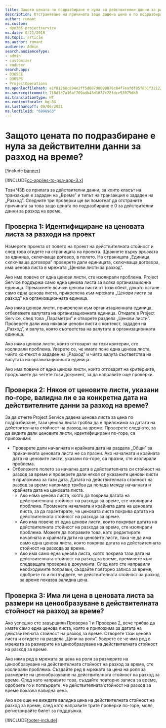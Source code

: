 ```yaml
---
title: Защото цената по подразбиране е нула за действителни данни за разход на време?
description: Отстраняване на причината защо дадена цена е по подразбиране 0 в действителни данни за разход на време.
author: rumant
ms.custom:
- dyn365-projectservice
ms.date: 8/21/2018
ms.topic: article
ms.author: rumant
audience: Admin
search.audienceType:
- admin
- customizer
- enduser
search.app:
- D365CE
- D365PS
- ProjectOperations
ms.openlocfilehash: e1f81268c894e2ff5d607d8008876c84f7eafdf05f8b1f3212263a5dfa89b69d
ms.sourcegitcommit: 7f8d1e7a16af769adb43d1877c28fdce53975db8
ms.translationtype: HT
ms.contentlocale: bg-BG
ms.lasthandoff: 08/06/2021
ms.locfileid: "6996963"
---
```

# <a name="why-is-the-price-defaulting-to-zero-on-time-cost-actuals"></a>Защото цената по подразбиране е нула за действителни данни за разход на време?

[!include [banner](../includes/psa-now-project-operations.md)]

[!INCLUDE[cc-applies-to-psa-app-3.x](../includes/cc-applies-to-psa-app-3x.md)]

Този ЧЗВ се прилага за действителни данни, за които класът на транзакция е зададен на „Време” и типът на транзакция е зададен на „Разход”. Следните три проверки ще ви помогнат да отстраните причината за това защо цената по подразбиране е 0 за действителни данни за разход на време.
 
## <a name="check-1-identify-the-cost-price-list-for-the-project"></a>Проверка 1: Идентифициране на ценовата листа за разходи на проект

Намерете проекта от полето на проект на действителната стойност и след това отидете на страницата на проекта. Щракнете върху връзката за единица, сключваща договор, в полето. На страницата „Единица, сключваща договора” проверете дали единицата, сключваща договора, има ценова листа в мрежата „Ценови листи за разход”.

Ако има повече от една ценови листи, сте изолирали проблема. Project Service поддържа само една ценова листа за всяка организационна единица. Премахнете всички ценови листи от този обект, докато остане само една ценова листа, прикрепена към мрежата „Ценови листи за разход” на организационната единица.

Ако няма ценови листи, прикрепени към организационната единица, отбележете валутата на организационната единица. Отидете в Project Service, след това „Параметри” и отворете раздела „Ценови листи”. Проверете дали има някакви ценови листи с контекст, зададен на „Разход”, и валута, която съответства на валутата в организационната единица.
 
Ако няма ценови листи, които отговарят на тези критерии, сте изолирали проблема. Уверете се, че имате поне една ценова листа, чийто контекст е зададен на „Разход” и чиято валута съответства на валутата на организационната единица.

Ако има повече от една ценови листи, които отговарят на критериите, продължете да четете този документ, за да направите още проверки.

## <a name="check-2-are-any-of-the-price-lists-identified-above-valid-for-the-specific-date-of-the-time-cost-actual"></a>Проверка 2: Някоя от ценовите листи, указани по-горе, валидна ли е за конкретна дата на действителните данни за разход на време?

За да отчете Project Service дадена ценова листа за цена по подразбиране, тази ценова листа трябва да е приложима за датата на действителната стойност на разход на време. Проверете следното, за да видите дали ценовите листи, идентифицирани по-горе, са приложими:

- Проверете дали началната и крайната дата на раздела „Общи” за прикачената ценовата листа не са празни. Ако началната и крайната дата на ценовите листи, указани по-горе, са празни, сте изолирали проблема. 
- Отбележете полето за начална дата в действителната си стойност на разход за време и проверете дали някоя от указаните ценови листи е приложима за тази дата. Датата на действителната стойност на разход за време например трябва да попада между началната и крайната дата на ценовата листа. 
    - Ако няма ценова листа, която да покрива датата на действителната стойност на разхода за време, сте изолирали проблема. Променете началната и крайната дата на ценовата листа, за да гарантирате, че ценовата листа покрива датата на действителната стойност на разхода за време. 
    - Ако има повече от една ценови листи, които покриват датата на действителната стойност на разхода за време, сте изолирали проблема. Можете да поправите това, като редактирате началната и крайната дати на ценовите листи, така че да има само една ценова листа, която покрива датата на действителната стойност на разхода за време. 
    - Ако има само една ценова листа, която покрива тази дата на действителната стойност на разход за време, преминете към следващата проверка в документа.
След като сте направили необходимите поправки, създайте повторно записа за време, одобрете го и потвърдете, че действителната стойност за разход за време показва валидна цена.

## <a name="check-3-is-there-a-price-in-the-price-list-for-the-pricing-dimensions-on-the-time-cost-actual"></a>Проверка 3: Има ли цена в ценовата листа за размери на ценообразуване в действителната стойност на разход за време?

Ако успешно сте завършили Проверка 1 и Проверка 2, вече трябва да имате само една ценова листа, която е приложима за датата на действителната стойност на разход за време. Отворете тази ценова листа и отидете на раздела „Цени на роля”. Уверете се че има ред в мрежата за размерите на ценообразуване на действителната стойност на разход за време.

Ако няма ред в мрежата за цена на роля за размерите на ценообразуване на действителната стойност на разход за време, сте изолирали проблема. Създайте ред в мрежата за цена на роля за размерите на ценообразуване на действителната стойност на разход за време. След като направите това, създайте повторно записа за време, одобрете го и потвърдете, че действителната стойност на разход за време показва валидна цена.
 
Ако все още не виждате валидна цена на действителната стойност на разход за време, след като направите трите проверки по-горе, моля, регистрирайте билет за поддръжка.





[!INCLUDE[footer-include](../includes/footer-banner.md)]